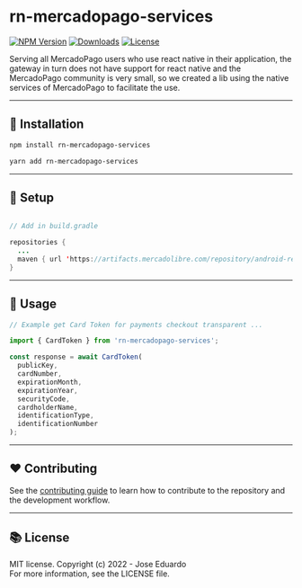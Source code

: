 # rn-mercadopago-services

[![NPM Version](https://img.shields.io/npm/v/rn-mercadopago-services.svg)](http://npmjs.com/package/rn-mercadopago-services)
[![Downloads](https://img.shields.io/npm/dt/rn-mercadopago-services.svg)](http://npmjs.com/package/rn-mercadopago-services)
[![License](https://img.shields.io/apm/l/vim-mode)](https://github.com/zeeduardoz/rn-mercadopago-services)

Serving all MercadoPago users who use react native in their application, the gateway in turn does not have support for react native and the MercadoPago community is very small, so we created a lib using the native services of MercadoPago to facilitate the use.

---

## 📲 Installation

```sh
npm install rn-mercadopago-services

yarn add rn-mercadopago-services
```

---

## 🌟 Setup

```java

// Add in build.gradle

repositories {
  ...
  maven { url 'https://artifacts.mercadolibre.com/repository/android-releases/' }
}

```

---

## 🌟 Usage

```js
// Example get Card Token for payments checkout transparent ...

import { CardToken } from 'rn-mercadopago-services';

const response = await CardToken(
  publicKey,
  cardNumber,
  expirationMonth,
  expirationYear,
  securityCode,
  cardholderName,
  identificationType,
  identificationNumber
);
```

---

## ❤️ Contributing

See the [contributing guide](CONTRIBUTING.md) to learn how to contribute to the repository and the development workflow.<br>

---

## 📚 License

MIT license. Copyright (c) 2022 - Jose Eduardo<br>
For more information, see the LICENSE file.
